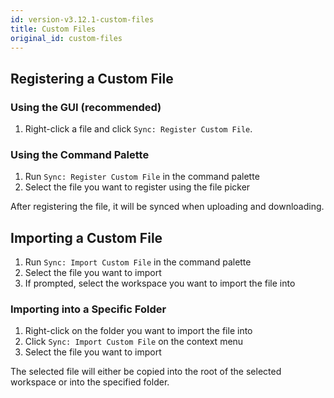 ```yaml
---
id: version-v3.12.1-custom-files
title: Custom Files
original_id: custom-files
---
```


## Registering a Custom File

### Using the GUI (recommended)

1. Right-click a file and click `Sync: Register Custom File`.

### Using the Command Palette

1. Run `Sync: Register Custom File` in the command palette
2. Select the file you want to register using the file picker

After registering the file, it will be synced when uploading and downloading.

## Importing a Custom File

1. Run `Sync: Import Custom File` in the command palette
2. Select the file you want to import
3. If prompted, select the workspace you want to import the file into

### Importing into a Specific Folder

1. Right-click on the folder you want to import the file into
2. Click `Sync: Import Custom File` on the context menu
3. Select the file you want to import

The selected file will either be copied into the root of the selected workspace or into the specified folder.
